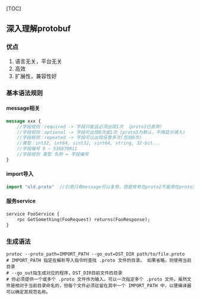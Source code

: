 [TOC]
## 深入理解protobuf

### 优点
1. 语言无关，平台无关
2. 高效
3. 扩展性，兼容性好

### 基本语法规则
#### message相关
```proto
message xxx {
    //字段规则：required -> 字段只能且必须出现1次 （proto3已舍弃）
    //字段规则：optional -> 字段可出现0次或1次 (proto3为默认，不用显示填入)
    //字段规则：repeated -> 字段可以出现任意多次(包括0次)
    //类型：int32, int64, sint32, sint64, string, 32-bit...
    //字段编号 0 ~ 536870911
    //字段规则 类型 名称 = 字段编号
}
```
#### import导入
```proto
import "old.proto"  //引用只有message可以复用，但是枚举在proto2不能用在proto3中
```

#### 服务service
```proto
service FooService {
    rpc GetSomething(FooRequest) returns(FooResponse);
}

```

### 生成语法
```shell
protoc --proto_path=IMPORT_PATH --go_out=DST_DIR path/to/file.proto
# IMPORT_PATH 指定在解析导入指令时查找 .proto 文件的目录。 如果省略，则使用当前目录
# --go_out指生成对应的程序，DST_DIR目前文件的目录
# 你必须提供一个或多个 .proto 文件作为输入。可以一次指定多个 .proto 文件。虽然文件是相对于当前目录命名的，但每个文件必须驻留在其中一个 IMPORT_PATH 中，以便编译器可以确定其规范名称。

```
